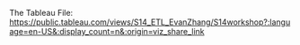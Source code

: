 The Tableau File:
https://public.tableau.com/views/S14_ETL_EvanZhang/S14workshop?:language=en-US&:display_count=n&:origin=viz_share_link
